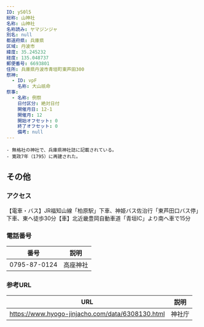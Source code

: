 ```yaml
---
ID: yS0l5
総称: 山神社
名称: 山神社
名称読み: ヤマジンジャ
別名: null
都道府県: 兵庫県
区域: 丹波市
緯度: 35.245232
経度: 135.048737
郵便番号: 6693801
住所: 兵庫県丹波市青垣町東芦田300
祭神:
  - ID: vpF
    名称: 大山祇命
祭事:
  - 名称: 例祭
    日付区分: 絶対日付
    開催月日: 12-1
    開催月: 12
    開始オフセット: 0
    終了オフセット: 0
    備考: null
---
```


    - 無格社の神社で、兵庫県神社誌に記載されている。
    - 寛政7年（1795）に再建された。

## その他

### アクセス

【電車・バス】JR福知山線「柏原駅」下車、神姫バス佐治行「東芦田口バス停」下車、東へ徒歩30分【車】北近畿豊岡自動車道「青垣IC」より南へ車で15分

### 電話番号

| 番号         | 説明     |
| ------------ | -------- |
| 0795-87-0124 | 高座神社 |

### 参考URL

| URL                                              | 説明   |
| ------------------------------------------------ | ------ |
| https://www.hyogo-jinjacho.com/data/6308130.html | 神社庁 |

